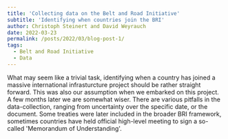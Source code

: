 ```yaml
---
title: 'Collecting data on the Belt and Road Initiative'
subtitle: 'Identifying when countries join the BRI'
author: Christoph Steinert and David Weyrauch
date: 2022-03-23
permalink: /posts/2022/03/blog-post-1/
tags:
  - Belt and Road Initiative
  - Data
---
```


What may seem like a trivial task, identifying when a country has joined a massive international infrasturcture project should be rather straight forward. This was also our assumption when we embarked on this project. A few months later we are somewhat wiser. There are various pitfalls in the data-collection, ranging from uncertainty over the specific date, or the document. Some treaties were later included in the broader BRI framework, sometimes countries have held official high-level meeting to sign a so-called 'Memorandum of Understanding'.